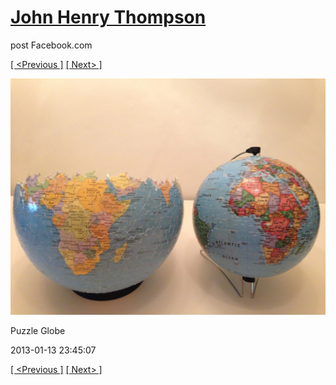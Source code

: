 # [John Henry Thompson](../README.md)
post Facebook.com

[[ <Previous ]](2013-01-13-5.md) [[ Next> ]](2013-01-06-1.md)

[![](../media/2013-01-13/Puzzle-Globe-5.jpg)](../README.md)

Puzzle Globe

2013-01-13 23:45:07

[[ <Previous ]](2013-01-13-5.md) [[ Next> ]](2013-01-06-1.md)